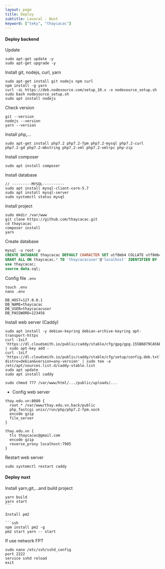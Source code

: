```yaml
---
layout: page
title: Deploy
subtitle: Lavaral - Nuxt
keyword: ["teky", "thaycacac"]
---
```


#### Deploy backend

Update

```ssh
sudo apt-get update -y
sudo apt-get upgrade -y
```

Install git, nodejs, curl, yarn

```ssh
sudo apt-get install git nodejs npm curl
npm install -g yarn
curl -sL https://deb.nodesource.com/setup_10.x -o nodesource_setup.sh
sudo bash nodesource_setup.sh
sudo apt install nodejs
```

Check version

```ssh
git --version
nodejs --version
yarn --version
```

Install php,...

```ssh
sudo apt-get install php7.2 php7.2-fpm php7.2-mysql php7.2-curl php7.2-gd php7.2-mbstring php7.2-xml php7.2-xmlrpc php-zip
```

Install composer

```ssh
sudo apt install composer
```

Install database

```ssh
// ---------MYSQL----------
sudo apt install mysql-client-core-5.7
sudo apt install mysql-server
sudo systemctl status mysql
```

Install project

```ssh
sudo mkdir /var/www
git clone https://github.com/thaycacac.git
cd thaycacac
composer install
yarn
```

Create database

```sql
mysql -u root -p
CREATE DATABASE thaycacac DEFAULT CHARACTER SET utf8mb4 COLLATE utf8mb4_unicode_ci;
GRANT ALL ON thaycacac.* TO 'thaycacacuser'@'localhost' IDENTIFIED BY '123456';
use thaycacac;
source data.sql;
```

Config file `.env`

```ssh
touch .env
nano .env
```

```ssh
DB_HOST=127.0.0.1
DB_NAME=thaycacac
DB_USER=thaycacacuser
DB_PASSWORD=123456
```

Install web server (Caddy)

```ssh
sudo apt install -y debian-keyring debian-archive-keyring apt-transport-https
curl -1sLf 'https://dl.cloudsmith.io/public/caddy/stable/cfg/gpg/gpg.155B6D79CA56EA34.key' | sudo apt-key add -
curl -1sLf 'https://dl.cloudsmith.io/public/caddy/stable/cfg/setup/config.deb.txt?distro=debian&version=any-version' | sudo tee -a /etc/apt/sources.list.d/caddy-stable.list
sudo apt update
sudo apt install caddy

sudo chmod 777 /var/www/html/.../public/uploads/...
```

- Config web server

```ssh
thay.edu.vn:8080 {
  root * /var/www/thay.edu.vn.back/public
  php_fastcgi unix//run/php/php7.2-fpm.sock
  encode gzip
  file_server
}

thay.edu.vn {
  tls thaycacac@gmail.com
  encode gzip
  reverse_proxy localhost:7985
}
```

Restart web server

```ssh
sudo systemctl restart caddy
```

#### Deploy nuxt

Install yarn,git,...and build project

````ssh
yarn build
yarn start
```

Install pm2

```ssh
npm install pm2 -g
pm2 start yarn -- start
````

If use network FPT

```ssh
sudo nano /etc/ssh/sshd_config
port 2222
service sshd reload
exit
```
